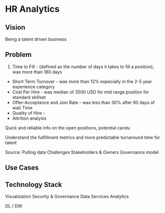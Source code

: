 # HR Analytics

## Vision
Being a talent driven business

## Problem

1. Time to Fill - (defined as the number of days it takes to fill a position), was more than 180 days
- Short Term Turnover - was more than 12% especially in the 2-5 year experience category
- Cost Per Hire - was median of 3500 USD for mid range position for standard skillset
- Offer-Acceptance and Join Rate - was less than 30% after 90 days of wait Time
- Quality of Hire -
- Attrition analysis


Quick and reliable info on the open positions, potential candu

Understand the fulfillment metrics and more predictable turnaround time for talent


Source:
Pulling data
Challenges
Stakeholders & Owners
Governance model

## Use Cases


## Technology Stack

Visualization
Security & Governance
Data Services
Analytics


DL / DW
